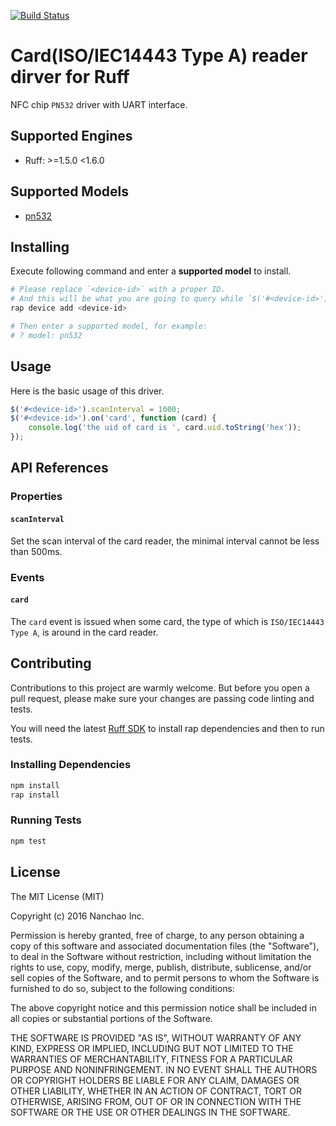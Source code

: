 [![Build Status](https://travis-ci.org/ruff-drivers/cardreader-pn532-uart.svg)](https://travis-ci.org/ruff-drivers/cardreader-pn532-uart)

# Card(ISO/IEC14443 Type A) reader dirver for Ruff

NFC chip `PN532` driver with UART interface.

## Supported Engines

* Ruff: >=1.5.0 <1.6.0

## Supported Models

- [pn532](https://rap.ruff.io/devices/pn532)

## Installing

Execute following command and enter a **supported model** to install.

```sh
# Please replace `<device-id>` with a proper ID.
# And this will be what you are going to query while `$('#<device-id>')`.
rap device add <device-id>

# Then enter a supported model, for example:
# ? model: pn532
```

## Usage

Here is the basic usage of this driver.

```js
$('#<device-id>').scanInterval = 1000;
$('#<device-id>').on('card', function (card) {
    console.log('the uid of card is ', card.uid.toString('hex'));
});
```

## API References

### Properties

#### `scanInterval`

Set the scan interval of the card reader, the minimal interval cannot be less than 500ms.

### Events

#### `card`

The `card` event is issued when some card, the type of which is `ISO/IEC14443 Type A`,  is around in the card reader.

## Contributing

Contributions to this project are warmly welcome. But before you open a pull request, please make sure your changes are passing code linting and tests.

You will need the latest [Ruff SDK](https://ruff.io/) to install rap dependencies and then to run tests.

### Installing Dependencies

```sh
npm install
rap install
```

### Running Tests

```sh
npm test
```

## License

The MIT License (MIT)

Copyright (c) 2016 Nanchao Inc.

Permission is hereby granted, free of charge, to any person obtaining a copy of this software and associated documentation files (the "Software"), to deal in the Software without restriction, including without limitation the rights to use, copy, modify, merge, publish, distribute, sublicense, and/or sell copies of the Software, and to permit persons to whom the Software is furnished to do so, subject to the following conditions:

The above copyright notice and this permission notice shall be included in all copies or substantial portions of the Software.

THE SOFTWARE IS PROVIDED "AS IS", WITHOUT WARRANTY OF ANY KIND, EXPRESS OR IMPLIED, INCLUDING BUT NOT LIMITED TO THE WARRANTIES OF MERCHANTABILITY, FITNESS FOR A PARTICULAR PURPOSE AND NONINFRINGEMENT. IN NO EVENT SHALL THE AUTHORS OR COPYRIGHT HOLDERS BE LIABLE FOR ANY CLAIM, DAMAGES OR OTHER LIABILITY, WHETHER IN AN ACTION OF CONTRACT, TORT OR OTHERWISE, ARISING FROM, OUT OF OR IN CONNECTION WITH THE SOFTWARE OR THE USE OR OTHER DEALINGS IN THE SOFTWARE.
